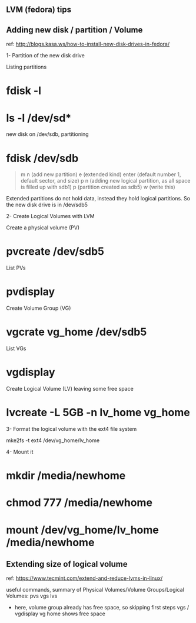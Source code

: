 LVM (fedora) tips
-----------------

## Adding new disk / partition / Volume

ref:
http://blogs.kasa.ws/how-to-install-new-disk-drives-in-fedora/

1- Partition of the new disk drive

Listing partitions
# fdisk -l
# ls -l /dev/sd*

new disk on /dev/sdb, partitioning
# fdisk /dev/sdb
> m
> n (add new partition)
> e (extended kind)
> enter (default number 1, default sector, and size)
> p
> n (adding new logical partition, as all space is filled up with sdb1)
> p (partition created as sdb5)
> w (write this)

Extended partitions do not hold data, instead they hold logical partitions.
So the new disk drive is in /dev/sdb5

2- Create Logical Volumes with LVM

Create a physical volume (PV)
# pvcreate /dev/sdb5

List PVs
# pvdisplay

Create Volume Group (VG)
# vgcrate vg_home /dev/sdb5

List VGs
# vgdisplay

Create Logical Volume (LV) leaving some free space
# lvcreate -L 5GB -n lv_home vg_home

3- Format the logical volume with the ext4 file system

mke2fs -t ext4 /dev/vg_home/lv_home

4- Mount it
# mkdir /media/newhome
# chmod 777 /media/newhome
# mount /dev/vg_home/lv_home /media/newhome

## Extending size of logical volume

ref: https://www.tecmint.com/extend-and-reduce-lvms-in-linux/

useful commands, summary of Physical Volumes/Volume Groups/Logical Volumes:
pvs
vgs
lvs

- here, volume group already has free space, so skipping first steps
    vgs / vgdisplay vg home shows free space


